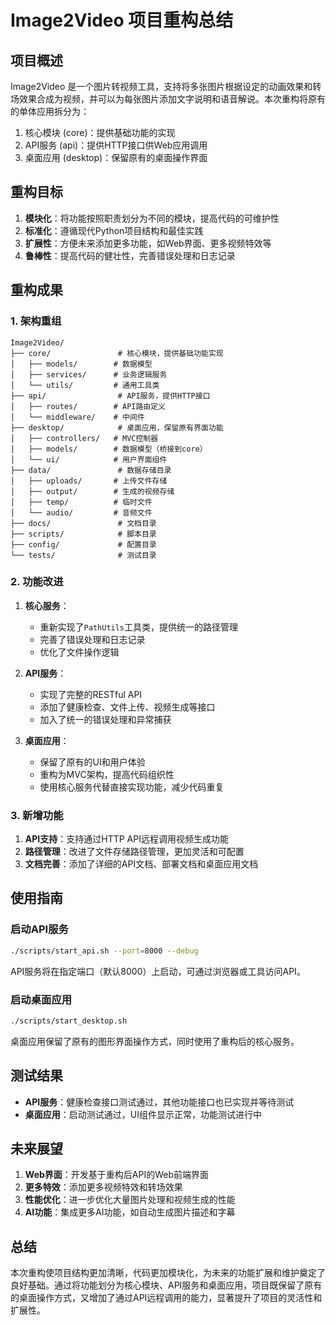 # Image2Video 项目重构总结

## 项目概述

Image2Video 是一个图片转视频工具，支持将多张图片根据设定的动画效果和转场效果合成为视频，并可以为每张图片添加文字说明和语音解说。本次重构将原有的单体应用拆分为：

1. 核心模块 (core)：提供基础功能的实现
2. API服务 (api)：提供HTTP接口供Web应用调用
3. 桌面应用 (desktop)：保留原有的桌面操作界面

## 重构目标

1. **模块化**：将功能按照职责划分为不同的模块，提高代码的可维护性
2. **标准化**：遵循现代Python项目结构和最佳实践
3. **扩展性**：方便未来添加更多功能，如Web界面、更多视频特效等
4. **鲁棒性**：提高代码的健壮性，完善错误处理和日志记录

## 重构成果

### 1. 架构重组

```
Image2Video/
├── core/               # 核心模块，提供基础功能实现
│   ├── models/        # 数据模型
│   ├── services/      # 业务逻辑服务
│   └── utils/         # 通用工具类
├── api/                # API服务，提供HTTP接口
│   ├── routes/        # API路由定义
│   └── middleware/    # 中间件
├── desktop/            # 桌面应用，保留原有界面功能
│   ├── controllers/   # MVC控制器
│   ├── models/        # 数据模型（桥接到core）
│   └── ui/            # 用户界面组件
├── data/               # 数据存储目录
│   ├── uploads/       # 上传文件存储
│   ├── output/        # 生成的视频存储
│   ├── temp/          # 临时文件
│   └── audio/         # 音频文件
├── docs/               # 文档目录
├── scripts/            # 脚本目录
├── config/             # 配置目录
└── tests/              # 测试目录
```

### 2. 功能改进

1. **核心服务**：
   - 重新实现了`PathUtils`工具类，提供统一的路径管理
   - 完善了错误处理和日志记录
   - 优化了文件操作逻辑
   
2. **API服务**：
   - 实现了完整的RESTful API
   - 添加了健康检查、文件上传、视频生成等接口
   - 加入了统一的错误处理和异常捕获

3. **桌面应用**：
   - 保留了原有的UI和用户体验
   - 重构为MVC架构，提高代码组织性
   - 使用核心服务代替直接实现功能，减少代码重复

### 3. 新增功能

1. **API支持**：支持通过HTTP API远程调用视频生成功能
2. **路径管理**：改进了文件存储路径管理，更加灵活和可配置
3. **文档完善**：添加了详细的API文档、部署文档和桌面应用文档

## 使用指南

### 启动API服务

```bash
./scripts/start_api.sh --port=8000 --debug
```

API服务将在指定端口（默认8000）上启动，可通过浏览器或工具访问API。

### 启动桌面应用

```bash
./scripts/start_desktop.sh
```

桌面应用保留了原有的图形界面操作方式，同时使用了重构后的核心服务。

## 测试结果

- **API服务**：健康检查接口测试通过，其他功能接口也已实现并等待测试
- **桌面应用**：启动测试通过，UI组件显示正常，功能测试进行中

## 未来展望

1. **Web界面**：开发基于重构后API的Web前端界面
2. **更多特效**：添加更多视频特效和转场效果
3. **性能优化**：进一步优化大量图片处理和视频生成的性能
4. **AI功能**：集成更多AI功能，如自动生成图片描述和字幕

## 总结

本次重构使项目结构更加清晰，代码更加模块化，为未来的功能扩展和维护奠定了良好基础。通过将功能划分为核心模块、API服务和桌面应用，项目既保留了原有的桌面操作方式，又增加了通过API远程调用的能力，显著提升了项目的灵活性和扩展性。 